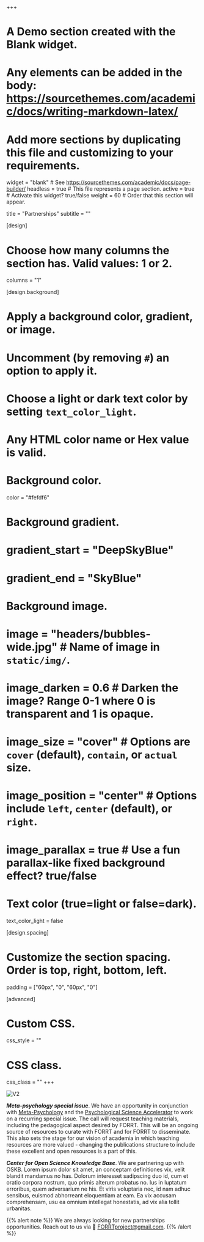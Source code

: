 +++
# A Demo section created with the Blank widget.
# Any elements can be added in the body: https://sourcethemes.com/academic/docs/writing-markdown-latex/
# Add more sections by duplicating this file and customizing to your requirements.

widget = "blank"  # See https://sourcethemes.com/academic/docs/page-builder/
headless = true  # This file represents a page section.
active = true  # Activate this widget? true/false
weight = 60  # Order that this section will appear.

title = "Partnerships"
subtitle = ""

[design]
  # Choose how many columns the section has. Valid values: 1 or 2.
  columns = "1"

[design.background]
  # Apply a background color, gradient, or image.
  #   Uncomment (by removing `#`) an option to apply it.
  #   Choose a light or dark text color by setting `text_color_light`.
  #   Any HTML color name or Hex value is valid.

  # Background color.
   color = "#fefdf6"
  
  # Background gradient.
  # gradient_start = "DeepSkyBlue"
  # gradient_end = "SkyBlue"
  
  # Background image.
  # image = "headers/bubbles-wide.jpg"  # Name of image in `static/img/`.
  # image_darken = 0.6  # Darken the image? Range 0-1 where 0 is transparent and 1 is opaque.
  # image_size = "cover"  #  Options are `cover` (default), `contain`, or `actual` size.
  # image_position = "center"  # Options include `left`, `center` (default), or `right`.
  # image_parallax = true  # Use a fun parallax-like fixed background effect? true/false

  # Text color (true=light or false=dark).
  text_color_light = false

[design.spacing]
  # Customize the section spacing. Order is top, right, bottom, left.
  padding = ["60px", "0", "60px", "0"]

[advanced]
 # Custom CSS. 
 css_style = ""
 
 # CSS class.
 css_class = ""
+++

![V2](img/Partnerships_v2.png)

__*Meta-psychology special issue*__. We have an opportunity in conjunction with [Meta-Psychology](https://open.lnu.se/index.php/metapsychology) and the [Psychological Science Accelerator](https://psysciacc.org/) to work on a recurring special issue. The call will request teaching materials, including the pedagogical aspect desired by FORRT. This will be an ongoing source of resources to curate with FORRT and for FORRT to disseminate. This also sets the stage for our vision of academia in which teaching resources are more valued - changing the publications structure to include these excellent and open resources is a part of this. 

__*Center for Open Science Knowledge Base*__. We are partnering up with OSKB. Lorem ipsum dolor sit amet, an conceptam definitiones vix, velit blandit mandamus no has. Dolorum interesset sadipscing duo id, cum et oratio corpora nostrum, quo primis alterum probatus no. Ius in luptatum erroribus, quem adversarium ne his. Et viris voluptaria nec, id nam adhuc sensibus, euismod abhorreant eloquentiam at eam. Ea vix accusam comprehensam, usu ea omnium intellegat honestatis, ad vix alia tollit urbanitas.  

{{% alert note %}}
We are always looking for new partnerships opportunities. Reach out to us via :e-mail: [FORRTproject@gmail.com](mailto:FORRTproject@gmail.com).
{{% /alert %}}